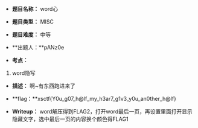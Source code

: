 * **题目名称：** word心

* **题目类型：** MISC

* **题目难度：** 中等

* **出题人：**pANz0e

* **考点：**  

1. word隐写


* **描述：**  啊~有东西跑进来了

* **flag：**xsctf{Y0u_g07_h@lf_my_h3ar7_g1v3_y0u_an0ther_h@lf}

* **Writeup：** word解压得到FLAG2，打开word最后一页，再设置里面打开显示隐藏文字，选中最后一页的内容换个颜色得FLAG1
